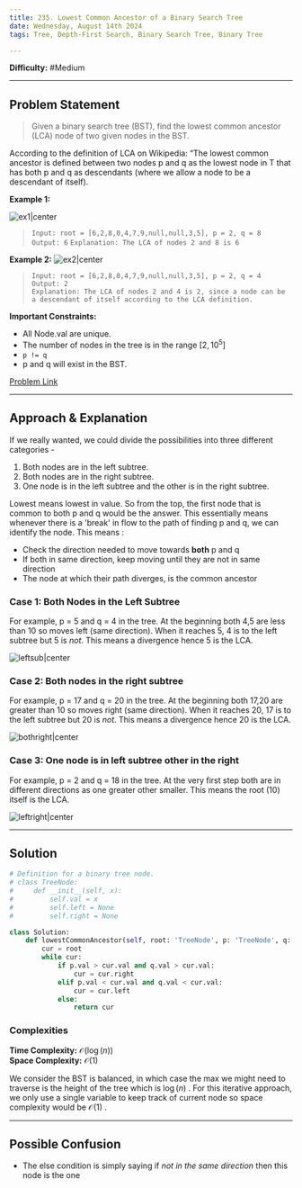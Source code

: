 ```yaml
---
title: 235. Lowest Common Ancestor of a Binary Search Tree
date: Wednesday, August 14th 2024
tags: Tree, Depth-First Search, Binary Search Tree, Binary Tree

---
```

**Difficulty:**  #Medium

---

## Problem Statement

> Given a binary search tree (BST), find the lowest common ancestor (LCA) node of two given nodes in the BST.

According to the definition of LCA on Wikipedia: “The lowest common ancestor is defined between two nodes p and q as the lowest node in T that has both p and q as descendants (where we allow a node to be a descendant of itself).

**Example 1:**

![ex1|center](../assets/example1.svg)

> `Input: root = [6,2,8,0,4,7,9,null,null,3,5], p = 2, q = 8`    
> `Output: 6`
> `Explanation: The LCA of nodes 2 and 8 is 6`

**Example 2:**
![ex2|center](../assets/example2.svg)

> `Input: root = [6,2,8,0,4,7,9,null,null,3,5], p = 2, q = 4`    
> `Output: 2`  
> `Explanation: The LCA of nodes 2 and 4 is 2, since a node can be a descendant of itself according to the LCA definition.`


**Important Constraints:**
- All Node.val are unique.
- The number of nodes in the tree is in the range $[2, 10^5]$
- `p != q`
- p and q will exist in the BST.

[Problem Link](https://leetcode.com/problems/lowest-common-ancestor-of-a-binary-search-tree/description/)

---

## Approach & Explanation


If we really wanted, we could divide the possibilities into three different categories - 
1.	Both nodes are in the left subtree.
2.	Both nodes are in the right subtree.
3.	One node is in the left subtree and the other is in the right subtree.

Lowest means lowest in value. So from the top, the first node that is common to both p and q would be the answer. This essentially means whenever there is a 'break' in flow to the path of finding p and q, we can identify the node. This means :
- Check the direction needed to move towards **both** p and q
- If both in same direction, keep moving until they are not in same direction
- The node at which their path diverges, is the common ancestor
### Case 1: Both Nodes in the Left Subtree

For example, p = 5 and q = 4 in the tree. At the beginning both 4,5 are less than 10 so moves left (same direction). When it reaches 5, 4 is to the left subtree but 5 is *not*. This means a divergence hence 5 is the LCA.

![leftsub|center](../assets/graphviz.svg)
### Case 2: Both nodes in the right subtree

For example, p = 17 and q = 20 in the tree.  At the beginning both 17,20 are greater than 10 so moves right (same direction). When it reaches 20, 17 is to the left subtree but 20 is *not*. This means a divergence hence 20 is the LCA.

![bothright|center](../assets/graphviz%20(1)%201.svg)
### Case 3: One node is in left subtree other in the right

For example, p = 2 and q = 18 in the tree. At the very first step both are in different directions as one greater other smaller. This means the root (10) itself is the LCA.

![leftright|center](../assets/graphviz%20(2).svg)


---

## Solution

```python
# Definition for a binary tree node.
# class TreeNode:
#     def __init__(self, x):
#         self.val = x
#         self.left = None
#         self.right = None

class Solution:
    def lowestCommonAncestor(self, root: 'TreeNode', p: 'TreeNode', q: 'TreeNode') -> 'TreeNode':
        cur = root
        while cur:
            if p.val > cur.val and q.val > cur.val:
                cur = cur.right
            elif p.val < cur.val and q.val < cur.val:
                cur = cur.left
            else:
                return cur
```

### Complexities

**Time Complexity:** $\mathcal{O}(\log(n))$   
**Space Complexity:** $\mathcal{O}(1)$  

We consider the BST is balanced, in which case the max we might need to traverse is the height of the tree which is $\log(n)$ . For this iterative approach, we only use a single variable to keep track of current node so space complexity would be $\mathcal{O}(1)$ .


---

## Possible Confusion

- The else condition is simply saying if *not in the same direction* then this node is the one
